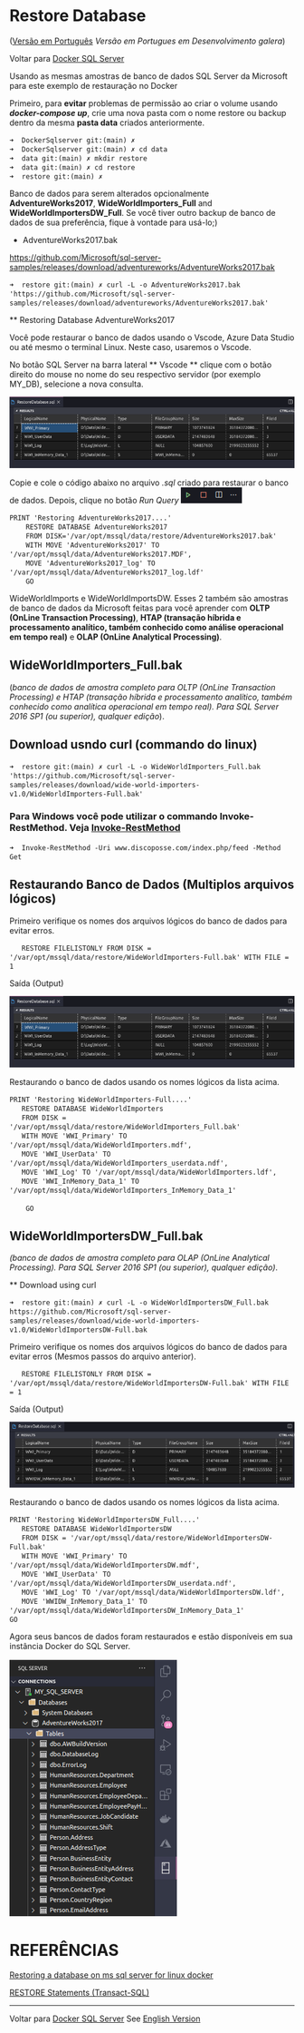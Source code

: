 
# Restore Database 
([Versão em Português](README.RestoreDB.pt.md) *Versão em Portugues em Desenvolvimento galera*)

Voltar para [Docker SQL Server](README.pt.md)

Usando as mesmas amostras de banco de dados SQL Server da Microsoft para este exemplo de restauração no Docker

Primeiro, para **evitar** problemas de permissão ao criar o volume usando ***docker-compose up***, crie uma nova pasta com o nome restore ou backup dentro da mesma **pasta data** criados anteriormente.

```
➜  DockerSqlserver git:(main) ✗ 
➜  DockerSqlserver git:(main) ✗ cd data
➜  data git:(main) ✗ mkdir restore
➜  data git:(main) ✗ cd restore
➜  restore git:(main) ✗ 
``` 

Banco de dados para serem alterados opcionalmente **AdventureWorks2017**, **WideWorldImporters_Full** and **WideWorldImportersDW_Full**. Se você tiver outro backup de banco de dados de sua preferência, fique à vontade para usá-lo;)

* AdventureWorks2017.bak

https://github.com/Microsoft/sql-server-samples/releases/download/adventureworks/AdventureWorks2017.bak

```
➜  restore git:(main) ✗ curl -L -o AdventureWorks2017.bak 'https://github.com/Microsoft/sql-server-samples/releases/download/adventureworks/AdventureWorks2017.bak' 
``` 

** Restoring Database AdventureWorks2017

Você pode restaurar o banco de dados usando o Vscode, Azure Data Studio ou até mesmo o terminal Linux. Neste caso, usaremos o Vscode.

No botão SQL Server na barra lateral ** Vscode ** clique com o botão direito do mouse no nome do seu respectivo servidor (por exemplo MY_DB), selecione a nova consulta.

<img alt="FileListOnly" src="imgs/logicalname1.png">

Copie e cole o código abaixo no arquivo *.sql* criado para restaurar o banco de dados.  Depois, clique no botão *Run Query* <img alt="Run Query" src="imgs/runquery.png">

```
PRINT 'Restoring AdventureWorks2017....'
    RESTORE DATABASE AdventureWorks2017 
    FROM DISK='/var/opt/mssql/data/restore/AdventureWorks2017.bak' 
    WITH MOVE 'AdventureWorks2017' TO '/var/opt/mssql/data/AdventureWorks2017.MDF', 
    MOVE 'AdventureWorks2017_log' TO '/var/opt/mssql/data/AdventureWorks2017_log.ldf' 
    GO
```

WideWorldImports e WideWorldImportsDW. Esses 2 também são amostras de banco de dados da Microsoft feitas para você aprender com **OLTP (OnLine Transaction Processing)**, **HTAP (transação híbrida e processamento analítico, também conhecido como análise operacional em tempo real)** e **OLAP (OnLine Analytical Processing)**.

## WideWorldImporters_Full.bak
(*banco de dados de amostra completo para OLTP (OnLine Transaction Processing) e HTAP (transação híbrida e processamento analítico, também conhecido como analítica operacional em tempo real). Para SQL Server 2016 SP1 (ou superior), qualquer edição*).

## Download usndo curl (commando do linux)

``` 
➜  restore git:(main) ✗ curl -L -o WideWorldImporters_Full.bak 'https://github.com/Microsoft/sql-server-samples/releases/download/wide-world-importers-v1.0/WideWorldImporters-Full.bak'
```

### Para Windows você pode utilizar o commando **Invoke-RestMethod**. Veja [Invoke-RestMethod](https://discoposse.com/2012/06/30/powershell-invoke-restmethod-putting-the-curl-in-your-shell/)

```
➜  Invoke-RestMethod -Uri www.discoposse.com/index.php/feed -Method Get
```

## Restaurando Banco de Dados (Multiplos arquivos lógicos)

Primeiro verifique os nomes dos arquivos lógicos do banco de dados para evitar erros. 

```
   RESTORE FILELISTONLY FROM DISK = '/var/opt/mssql/data/restore/WideWorldImporters-Full.bak' WITH FILE = 1
```

Saída (Output)

<img alt="FileListOnly" src="imgs/logicalname1.png">

Restaurando o banco de dados usando os nomes lógicos da lista acima.

```
PRINT 'Restoring WideWorldImporters-Full....'
   RESTORE DATABASE WideWorldImporters 
   FROM DISK = '/var/opt/mssql/data/restore/WideWorldImporters_Full.bak' 
   WITH MOVE 'WWI_Primary' TO '/var/opt/mssql/data/WideWorldImporters.mdf',
   MOVE 'WWI_UserData' TO '/var/opt/mssql/data/WideWorldImporters_userdata.ndf',
   MOVE 'WWI_Log' TO '/var/opt/mssql/data/WideWorldImporters.ldf',
   MOVE 'WWI_InMemory_Data_1' TO '/var/opt/mssql/data/WideWorldImporters_InMemory_Data_1'

    GO
```

## WideWorldImportersDW_Full.bak
*(banco de dados de amostra completo para OLAP (OnLine Analytical Processing). Para SQL Server 2016 SP1 (ou superior), qualquer edição)*.

** Download using curl

```
➜  restore git:(main) ✗ curl -L -o WideWorldImportersDW_Full.bak  https://github.com/Microsoft/sql-server-samples/releases/download/wide-world-importers-v1.0/WideWorldImportersDW-Full.bak
```

Primeiro verifique os nomes dos arquivos lógicos do banco de dados para evitar erros (Mesmos passos do arquivo anterior). 

```
   RESTORE FILELISTONLY FROM DISK = '/var/opt/mssql/data/restore/WideWorldImportersDW-Full.bak' WITH FILE = 1
```

Saída (Output)

<img alt="FileListOnly" src="imgs/logicalname2.png">

Restaurando o banco de dados usando os nomes lógicos da lista acima.

```
PRINT 'Restoring WideWorldImportersDW_Full....'
   RESTORE DATABASE WideWorldImportersDW 
   FROM DISK = '/var/opt/mssql/data/restore/WideWorldImportersDW-Full.bak' 
   WITH MOVE 'WWI_Primary' TO '/var/opt/mssql/data/WideWorldImportersDW.mdf',
   MOVE 'WWI_UserData' TO '/var/opt/mssql/data/WideWorldImportersDW_userdata.ndf',
   MOVE 'WWI_Log' TO '/var/opt/mssql/data/WideWorldImportersDW.ldf',
   MOVE 'WWIDW_InMemory_Data_1' TO '/var/opt/mssql/data/WideWorldImportersDW_InMemory_Data_1'
GO
```

Agora seus bancos de dados foram restaurados e estão disponíveis em sua instância Docker do SQL Server.

<img alt="Restored Database" src="imgs/restoreddb.png">

# REFERÊNCIAS

[Restoring a database on ms sql server for linux docker](https://docs.microsoft.com/en-us/sql/linux/tutorial-restore-backup-in-sql-server-container?view=sql-server-ver15)

[RESTORE Statements (Transact-SQL)](https://docs.microsoft.com/en-us/sql/t-sql/statements/restore-statements-transact-sql?view=sql-server-ver15)

---
Voltar para [Docker SQL Server](README.pt.md)
See [English Version](README.RestoreDB.en.md)
